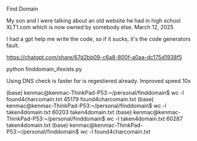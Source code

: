 Find Domain 

My son and I were talking about an old website he had in high school XLT1.com which is now owned by somebody else. 
March 12, 2025 

I had a gpt help me write the code, so if it sucks, it's the code generators fault. 


https://chatgpt.com/share/67d2bb09-c6a8-800f-a0aa-dc175d1938f5

python finddomain_ifexists.py

Using DNS check is faster for is regestiered already. Improved speed 10x

(base) kenmac@kenmac-ThinkPad-P53:~/personal/finddomain$ wc -l found4charcomain.txt 
45179 found4charcomain.txt
(base) kenmac@kenmac-ThinkPad-P53:~/personal/finddomain$ wc -l taken4domain.txt 
60203 taken4domain.txt
(base) kenmac@kenmac-ThinkPad-P53:~/personal/finddomain$ wc -l taken4domain.txt 
60287 taken4domain.txt
(base) kenmac@kenmac-ThinkPad-P53:~/personal/finddomain$ wc -l found4charcomain.txt 